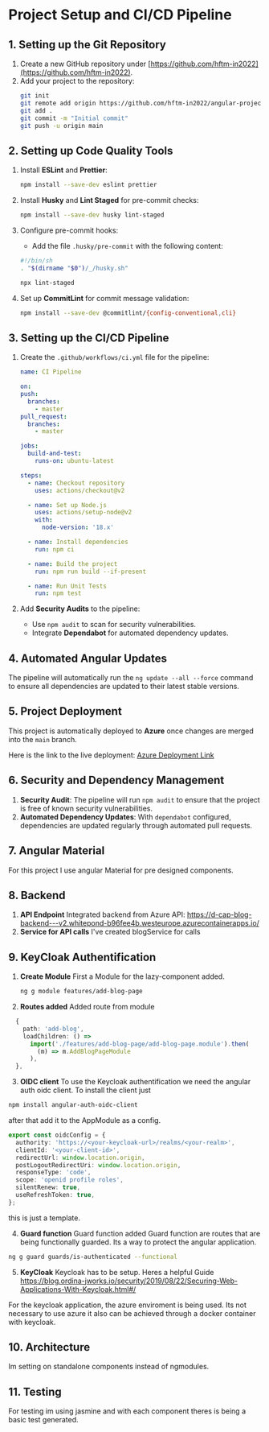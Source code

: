 # Project Setup and CI/CD Pipeline

## 1. Setting up the Git Repository

1. Create a new GitHub repository under [https://github.com/hftm-in2022](https://github.com/hftm-in2022).
2. Add your project to the repository:
    ```bash
    git init
    git remote add origin https://github.com/hftm-in2022/angular-projectname-firstname-lastname.git
    git add .
    git commit -m "Initial commit"
    git push -u origin main
    ```

## 2. Setting up Code Quality Tools

1. Install **ESLint** and **Prettier**:
    ```bash
    npm install --save-dev eslint prettier
    ```

2. Install **Husky** and **Lint Staged** for pre-commit checks:
    ```bash
    npm install --save-dev husky lint-staged
    ```

3. Configure pre-commit hooks:
    - Add the file `.husky/pre-commit` with the following content:
    ```bash
    #!/bin/sh
    . "$(dirname "$0")/_/husky.sh"

    npx lint-staged
    ```

4. Set up **CommitLint** for commit message validation:
    ```bash
    npm install --save-dev @commitlint/{config-conventional,cli}
    ```

## 3. Setting up the CI/CD Pipeline

1. Create the `.github/workflows/ci.yml` file for the pipeline:
    ```yaml
    name: CI Pipeline

    on:
    push:
      branches:
        - master
    pull_request:
      branches:
        - master

    jobs:
      build-and-test:
        runs-on: ubuntu-latest

    steps:
      - name: Checkout repository
        uses: actions/checkout@v2

      - name: Set up Node.js
        uses: actions/setup-node@v2
        with:
          node-version: '18.x'

      - name: Install dependencies
        run: npm ci

      - name: Build the project
        run: npm run build --if-present

      - name: Run Unit Tests
        run: npm test
    ```

2. Add **Security Audits** to the pipeline:
    - Use `npm audit` to scan for security vulnerabilities.
    - Integrate **Dependabot** for automated dependency updates.

## 4. Automated Angular Updates

The pipeline will automatically run the `ng update --all --force` command to ensure all dependencies are updated to their latest stable versions.

## 5. Project Deployment

This project is automatically deployed to **Azure** once changes are merged into the `main` branch.

Here is the link to the live deployment:
[Azure Deployment Link](#)

## 6. Security and Dependency Management

1. **Security Audit**: The pipeline will run `npm audit` to ensure that the project is free of known security vulnerabilities.
2. **Automated Dependency Updates**: With `dependabot` configured, dependencies are updated regularly through automated pull requests.

## 7. Angular Material

For this project I use angular Material for pre designed components.


## 8. Backend

1. **API Endpoint** Integrated backend from Azure API: https://d-cap-blog-backend---v2.whitepond-b96fee4b.westeurope.azurecontainerapps.io/
2. **Service for API calls** I've created blogService for calls


## 9. KeyCloak Authentification

1. **Create Module** First a Module for the lazy-component added.
    ```bash
    ng g module features/add-blog-page
    ```

2. **Routes added** Added route from module
```typescript
  {
    path: 'add-blog',
    loadChildren: () =>
      import('./features/add-blog-page/add-blog-page.module').then(
        (m) => m.AddBlogPageModule
      ),
  },
  ```

3. **OIDC client** To use the Keycloak authentification we need the angular auth oidc client.
   To install the client just
```bash
npm install angular-auth-oidc-client
```

after that add it to the AppModule as a config.

```ts
export const oidcConfig = {
  authority: 'https://<your-keycloak-url>/realms/<your-realm>',
  clientId: '<your-client-id>',
  redirectUrl: window.location.origin,
  postLogoutRedirectUri: window.location.origin,
  responseType: 'code',
  scope: 'openid profile roles',
  silentRenew: true,
  useRefreshToken: true,
};
```
this is just a template.

4. **Guard function** Guard function added
   Guard function are routes that are being functionally guarded. Its a way to protect the angular application.
```bash
ng g guard guards/is-authenticated --functional
```

5. **KeyCloak**
   Keycloak has to be setup. Heres a helpful Guide https://blog.ordina-jworks.io/security/2019/08/22/Securing-Web-Applications-With-Keycloak.html#/

For the keycloak application, the azure enviroment is being used. Its not necessary to use azure it also can be achieved through a docker container with keycloak.

## 10. Architecture

Im setting on standalone components instead of ngmodules.

## 11. Testing

For testing im using jasmine and with each component theres is being a basic test generated. 

